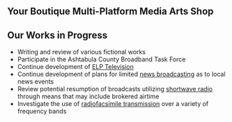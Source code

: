 ## Your Boutique Multi-Platform Media Arts Shop

## Our Works in Progress

* Writing and review of various fictional works  
* Participate in the Ashtabula County Broadband Task Force  
* Continue development of [ELP Television](https://coyote.works)
* Continue development of plans for limited [news broadcasting](https://en.wikipedia.org/wiki/News_broadcasting) as to local news events
* Review potential resumption of broadcasts utilizing [shortwave radio](https://simple.wikipedia.org/wiki/Shortwave_radio) through means that may include brokered airtime
* Investigate the use of [radiofacsimile transmission](https://en.wikipedia.org/wiki/Radiofax) over a variety of frequency bands  

